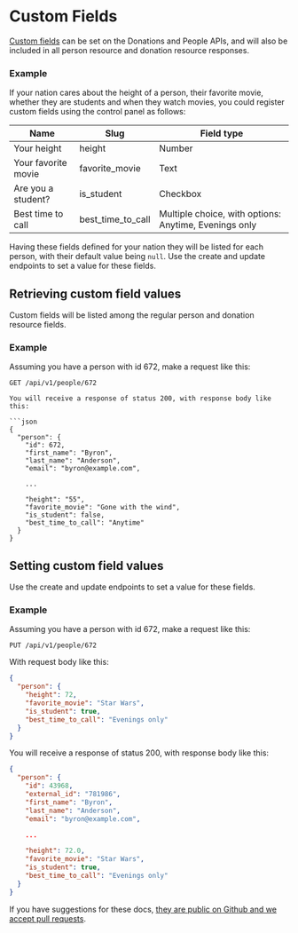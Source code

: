 Custom Fields
=============

[Custom fields](http://nationbuilder.com/custom_fields) can be set on the Donations and People APIs, and will also be included in all person resource and donation resource responses.

### Example

If your nation cares about the height of a person, their favorite movie, whether they are students and when they watch movies, you could register custom fields using the control panel as follows:

Name                | Slug              | Field type
--------------------|-------------------|-----------
Your height         | height            | Number
Your favorite movie | favorite_movie    | Text
Are you a student?  | is_student        | Checkbox
Best time to call   | best_time_to_call | Multiple choice, with options: Anytime, Evenings only

Having these fields defined for your nation they will be listed for each person, with their default value being `null`. Use the create and update endpoints to set a value for these fields.


Retrieving custom field values
------------------------------

Custom fields will be listed among the regular person and donation resource fields.

### Example

Assuming you have a person with id 672, make a request like this:

```
GET /api/v1/people/672

You will receive a response of status 200, with response body like this:

```json
{
  "person": {
    "id": 672,
    "first_name": "Byron",
    "last_name": "Anderson",
    "email": "byron@example.com",

    ...

    "height": "55",
    "favorite_movie": "Gone with the wind",
    "is_student": false,
    "best_time_to_call": "Anytime"
  }
}
```


Setting custom field values
---------------------------

Use the create and update endpoints to set a value for these fields.

### Example

Assuming you have a person with id 672, make a request like this:

```
PUT /api/v1/people/672
```

With request body like this:

```json
{
  "person": {
    "height": 72,
    "favorite_movie": "Star Wars",
    "is_student": true,
    "best_time_to_call": "Evenings only"
  }
}
```

You will receive a response of status 200, with response body like this:


```json
{
  "person": {
    "id": 43968,
    "external_id": "781986",
    "first_name": "Byron",
    "last_name": "Anderson",
    "email": "byron@example.com",

    ...

    "height": 72.0,
    "favorite_movie": "Star Wars",
    "is_student": true,
    "best_time_to_call": "Evenings only"
  }
}
```


If you have suggestions for these docs, [they are public on Github and we accept pull requests](https://github.com/3dna/api_docs/blob/master/doc/people_api.md).
